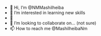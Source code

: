 - 👋 Hi, I’m @NMMashilheiba
- 👀 I’m interested in learning new skills
- 🌱
- 💞️ I’m looking to collaborate on... (not sure)
- 📫 How to reach me @MashilheibaNm

<!---
NMMashilheiba/NMMashilheiba is a ✨ special ✨ repository because its `README.md` (this file) appears on your GitHub profile.
You can click the Preview link to take a look at your changes.
--->
